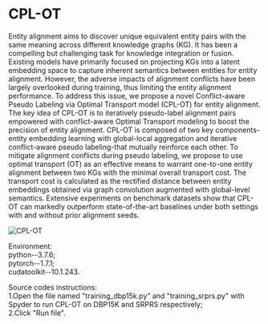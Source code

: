 # CPL-OT
 
Entity alignment aims to discover unique equivalent entity pairs with the same meaning across different knowledge graphs (KG). It has been a compelling but challenging task for knowledge integration or fusion. Existing models have primarily focused on projecting KGs into a latent embedding space to capture inherent semantics between entities for entity alignment. However, the adverse impacts of alignment conflicts have been largely overlooked during training, thus limiting the entity alignment performance. To address this issue, we propose a novel Conflict-aware Pseudo Labeling via Optimal Transport model (CPL-OT) for entity alignment. The key idea of CPL-OT is to iteratively pseudo-label alignment pairs empowered with conflict-aware Optimal Transport modeling to boost the precision of entity alignment. CPL-OT is composed of two key components-entity embedding learning with global-local aggregation and iterative conflict-aware pseudo labeling-that mutually reinforce each other. To mitigate alignment conflicts during pseudo labeling, we propose to use optimal transport (OT) as an effective means to warrant one-to-one entity alignment between two KGs with the minimal overall transport cost. The transport cost is calculated as the rectified distance between entity embeddings obtained via graph convolution augmented with global-level semantics. Extensive experiments on benchmark datasets show that CPL-OT can markedly outperform state-of-the-art baselines under both settings with and without prior alignment seeds.

![CPL-OT](https://user-images.githubusercontent.com/93415770/173173155-9ff28371-06ec-4f92-aeb0-c011cec46432.jpg)

Environment:\
python--3.7.6;\
pytorch--1.7.1;\
cudatoolkit--10.1.243.

Source codes instructions:\
1.Open the file named "training_dbp15k.py" and "training_srprs.py" with Spyder to run CPL-OT on DBP15K and SRPRS respectively;\
2.Click "Run file".
